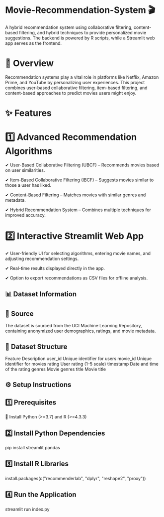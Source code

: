 # Movie-Recommendation-System 🎬
A hybrid recommendation system using collaborative filtering, content-based filtering, and hybrid techniques to provide personalized movie suggestions. The backend is powered by R scripts, while a Streamlit web app serves as the frontend.

# 🚀 Overview
Recommendation systems play a vital role in platforms like Netflix, Amazon Prime, and YouTube by personalizing user experiences. This project combines user-based collaborative filtering, item-based filtering, and content-based approaches to predict movies users might enjoy.

# ✨ Features
# 1️⃣ Advanced Recommendation Algorithms
✔ User-Based Collaborative Filtering (UBCF) – Recommends movies based on user similarities.

✔ Item-Based Collaborative Filtering (IBCF) – Suggests movies similar to those a user has liked.

✔ Content-Based Filtering – Matches movies with similar genres and metadata.

✔ Hybrid Recommendation System – Combines multiple techniques for improved accuracy.

# 2️⃣ Interactive Streamlit Web App
✔ User-friendly UI for selecting algorithms, entering movie names, and adjusting recommendation settings.

✔ Real-time results displayed directly in the app.

✔ Option to export recommendations as CSV files for offline analysis.

## 📊 Dataset Information
## 📌 Source
The dataset is sourced from the UCI Machine Learning Repository, containing anonymized user demographics, ratings, and movie metadata.

## 📁 Dataset Structure
Feature	Description
user_id	Unique identifier for users
movie_id	Unique identifier for movies
rating	User rating (1–5 scale)
timestamp	Date and time of the rating
genres	Movie genres
title	Movie title


## ⚙️ Setup Instructions
## 1️⃣ Prerequisites
📌 Install Python (>=3.7) and R (>=4.3.3)

## 2️⃣ Install Python Dependencies
pip install streamlit pandas
## 3️⃣ Install R Libraries
install.packages(c("recommenderlab", "dplyr", "reshape2", "proxy"))
## 4️⃣ Run the Application
streamlit run index.py

